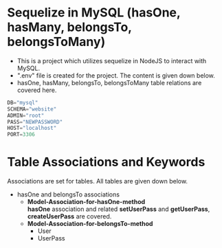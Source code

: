 # Sequelize in MySQL (hasOne, hasMany, belongsTo, belongsToMany)
- This is a project which utilizes sequelize in NodeJS to interact with MySQL.
- ".env" file is created for the project. The content is given down below.
- hasOne, hasMany, belongsTo, belongsToMany table relations are covered here.

```javascript
DB="mysql"
SCHEMA="website"
ADMIN="root"
PASS="NEWPASSWORD"
HOST="localhost"
PORT=3306
```

# Table Associations and Keywords
Associations are set for tables. All tables are given down below.
- hasOne and belongsTo associations
    - **Model-Association-for-hasOne-method** <br>
    **hasOne** association and related **setUserPass** and **getUserPass**, **createUserPass** are covered.
    - **Model-Association-for-belongsTo-method** <br>
        - User
        - UserPass